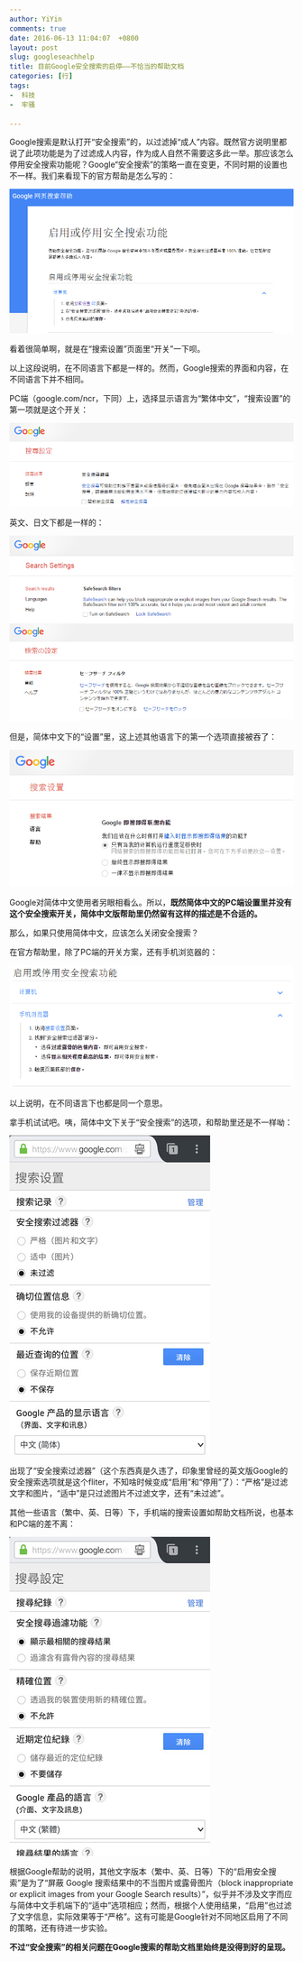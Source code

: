 ```yaml
---
author: YiYin
comments: true
date: 2016-06-13 11:04:07  +0800
layout: post
slug: googleseachhelp
title: 目前Google安全搜索的启停——不恰当的帮助文档
categories: [行]
tags:
-  科技
-  牢骚

---
```

Google搜索是默认打开“安全搜索”的，以过滤掉“成人”内容。既然官方说明里都说了此项功能是为了过滤成人内容，作为成人自然不需要这多此一举。那应该怎么停用安全搜索功能呢？Google“安全搜索”的策略一直在变更，不同时期的设置也不一样。我们来看现下的官方帮助是怎么写的：

<img src="\public\images\googlesearchhelp.jpg" alt="">

看着很简单啊，就是在“搜索设置”页面里“开关”一下呗。

以上这段说明，在不同语言下都是一样的。然而，Google搜索的界面和内容，在不同语言下并不相同。

PC端（google.com/ncr，下同）上，选择显示语言为“繁体中文”，“搜索设置”的第一项就是这个开关：

<img src="\public\images\googlesearchhelp_1.jpg" alt="">

英文、日文下都是一样的：

<img src="\public\images\googlesearchhelp_2.jpg" alt="">

<img src="\public\images\googlesearchhelp_4.jpg" alt="">

但是，简体中文下的“设置”里，这上述其他语言下的第一个选项直接被吞了：

<img src="\public\images\googlesearchhelp_3.jpg" alt="">

Google对简体中文使用者另眼相看么。所以，**既然简体中文的PC端设置里并没有这个安全搜索开关，简体中文版帮助里仍然留有这样的描述是不合适的。**

那么，如果只使用简体中文，应该怎么关闭安全搜索？

在官方帮助里，除了PC端的开关方案，还有手机浏览器的：

<img src="\public\images\googlesearchhelp_sp3.jpg" alt="">

以上说明，在不同语言下也都是同一个意思。

拿手机试试吧。咦，简体中文下关于“安全搜索”的选项，和帮助里还是不一样呦：

<img src="\public\images\googleseachhelp_sp1.jpg" alt="">

出现了“安全搜索过滤器”（这个东西真是久违了，印象里曾经的英文版Google的安全搜索选项就是这个fliter，不知啥时候变成“启用”和“停用”了）：“严格”是过滤文字和图片，“适中”是只过滤图片不过滤文字，还有“未过滤”。

其他一些语言（繁中、英、日等）下，手机端的搜索设置如帮助文档所说，也基本和PC端的差不离：

<img src="\public\images\googleseachhelp_sp2.jpg" alt="">

根据Google帮助的说明，其他文字版本（繁中、英、日等）下的“启用安全搜索”是为了“屏蔽 Google 搜索结果中的不当图片或露骨图片（block inappropriate or explicit images from your Google Search results）”，似乎并不涉及文字而应与简体中文手机端下的“适中”选项相应；然而，根据个人使用结果，“启用”也过滤了文字信息，实际效果等于“严格”。这有可能是Google针对不同地区启用了不同的策略，还有待进一步实验。

**不过“安全搜索”的相关问题在Google搜索的帮助文档里始终是没得到好的呈现。**
